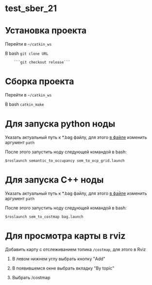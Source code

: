 # test_sber_21

# Установка проекта

Перейти в  ```~/catkin_ws```

В bash ```git clone URL```

        ```git checkout release```
# Сборка проекта
Перейти в  ```~/catkin_ws```

В bash ```catkin_make```

# Для запуска python ноды
Указать актуальный путь к *.bag файлу, для этого [в файле](https://github.com/Owluska/test_sber_21/tree/master/src/semantic_to_occupancy/src/launch/sem_to_ocp_grid.launch)
изменить аргумент ```path```

После этого запустить ноду следующей командой в bash:

 ```$roslaunch semantic_to_occupancy sem_to_ocp_grid.launch```
  
# Для запуска C++ ноды
Указать актуальный путь к *.bag файлу, для этого [в файле](https://github.com/Owluska/test_sber_21/tree/master/src/sem_to_costmap/launch/bag.launch)
изменить аргумент ```path```

После этого запустить ноду следующей командой в bash:

 ```$roslaunch sem_to_costmap bag.launch```
  

 # Для просмотра карты в rviz
Добавить карту с отслеживанием топика ```/costmap```, для этого в Rviz

1. В левом нижнем углу выбрать кнопку "Add"

2. В появившемся окне выбрать вкладку "By topic"

3. Выбрать /costmap
